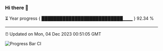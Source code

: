 ### Hi there 👋

⏳ Year progress { ███████████████████████████▁▁▁ } 92.34 %

---

⏰ Updated on Mon, 04 Dec 2023 00:51:05 GMT

![Progress Bar CI](https://github.com/liununu/liununu/workflows/Progress%20Bar%20CI/badge.svg)
